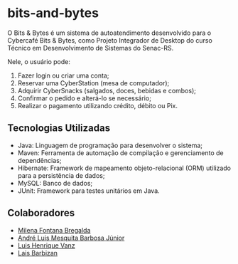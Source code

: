 # bits-and-bytes

O Bits & Bytes é um sistema de autoatendimento desenvolvido para o Cybercafé Bits & Bytes, como Projeto Integrador de Desktop do curso Técnico em Desenvolvimento de Sistemas do Senac-RS.

Nele, o usuário pode:
1. Fazer login ou criar uma conta;
2. Reservar uma CyberStation (mesa de computador);
3. Adquirir CyberSnacks (salgados, doces, bebidas e combos);
4. Confirmar o pedido e alterá-lo se necessário;
5. Realizar o pagamento utilizando crédito, débito ou Pix.

## Tecnologias Utilizadas

- Java: Linguagem de programação para desenvolver o sistema;
- Maven: Ferramenta de automação de compilação e gerenciamento de dependências;
- Hibernate: Framework de mapeamento objeto-relacional (ORM) utilizado para a persistência de dados;
- MySQL: Banco de dados;
- JUnit: Framework para testes unitários em Java.

## Colaboradores

- [Milena Fontana Bregalda](https://github.com/milenabregalda)
- [André Luis Mesquita Barbosa Júnior](https://github.com/Ulfsveinn)
- [Luis Henrique Vanz](https://github.com/LuisVanz)
- [Lais Barbizan](https://github.com/laisbzn)
